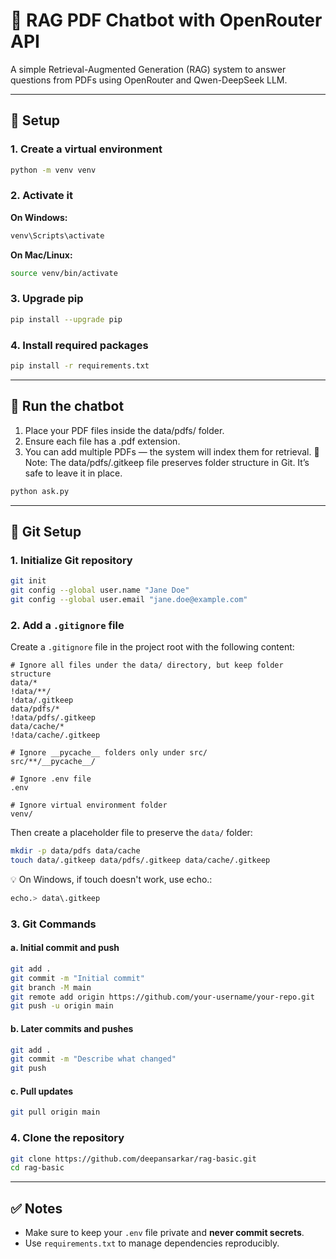 # 🧠 RAG PDF Chatbot with OpenRouter API

A simple Retrieval-Augmented Generation (RAG) system to answer questions from PDFs using OpenRouter and Qwen-DeepSeek LLM.

---

## 🚀 Setup

### 1. Create a virtual environment

```bash
python -m venv venv
```

### 2. Activate it

**On Windows:**
```bash
venv\Scripts\activate
```

**On Mac/Linux:**
```bash
source venv/bin/activate
```

### 3. Upgrade pip

```bash
pip install --upgrade pip
```

### 4. Install required packages

```bash
pip install -r requirements.txt
```

---

## 🧪 Run the chatbot

1. Place your PDF files inside the data/pdfs/ folder.
2. Ensure each file has a .pdf extension.
3. You can add multiple PDFs — the system will index them for retrieval.
📌 Note: The data/pdfs/.gitkeep file preserves folder structure in Git. It’s safe to leave it in place.

```bash
python ask.py
```

---

## 🔧 Git Setup

### 1. Initialize Git repository

```bash
git init
git config --global user.name "Jane Doe"
git config --global user.email "jane.doe@example.com"
```

### 2. Add a `.gitignore` file

Create a `.gitignore` file in the project root with the following content:

```gitignore
# Ignore all files under the data/ directory, but keep folder structure
data/*
!data/**/
!data/.gitkeep
data/pdfs/*
!data/pdfs/.gitkeep
data/cache/*
!data/cache/.gitkeep

# Ignore __pycache__ folders only under src/
src/**/__pycache__/

# Ignore .env file
.env

# Ignore virtual environment folder
venv/
```

Then create a placeholder file to preserve the `data/` folder:

```bash
mkdir -p data/pdfs data/cache
touch data/.gitkeep data/pdfs/.gitkeep data/cache/.gitkeep
```

💡 On Windows, if touch doesn't work, use echo.:

```bash
echo.> data\.gitkeep
```

### 3. Git Commands

#### a. Initial commit and push

```bash
git add .
git commit -m "Initial commit"
git branch -M main
git remote add origin https://github.com/your-username/your-repo.git
git push -u origin main
```

#### b. Later commits and pushes

```bash
git add .
git commit -m "Describe what changed"
git push
```

#### c. Pull updates

```bash
git pull origin main
```

### 4. Clone the repository

```bash
git clone https://github.com/deepansarkar/rag-basic.git
cd rag-basic
```

---

## ✅ Notes

- Make sure to keep your `.env` file private and **never commit secrets**.
- Use `requirements.txt` to manage dependencies reproducibly.
